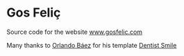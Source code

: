 # Gos Feliç

Source code for the website www.gosfelic.com

Many thanks to [Orlando Báez](http://obaez.com/) for his template [Dentist Smile](http://obaez.com/dentistsmile/)
